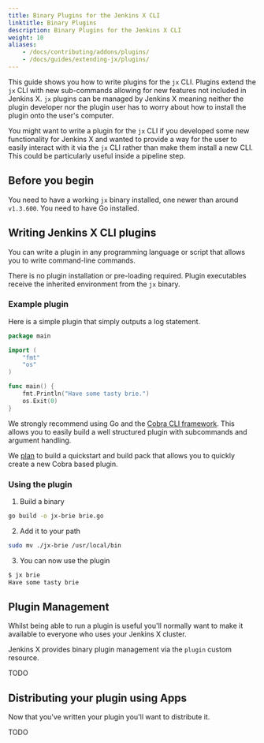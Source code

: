 ```yaml
---
title: Binary Plugins for the Jenkins X CLI
linktitle: Binary Plugins
description: Binary Plugins for the Jenkins X CLI
weight: 10
aliases:
    - /docs/contributing/addons/plugins/
    - /docs/guides/extending-jx/plugins/
---
```


This guide shows you how to write plugins for the `jx` CLI. Plugins extend the `jx` CLI with new sub-commands allowing for new
features not included in Jenkins X. `jx` plugins can be managed by Jenkins X meaning neither the plugin developer nor
the plugin user has to worry about how to install the plugin onto the user's computer.

You might want to write a plugin for the `jx` CLI if you developed some new functionality for Jenkins X and wanted to provide a
way for the user to easily interact with it via the `jx` CLI rather than make them install a new CLI. This could be particularly
useful inside a pipeline step.

## Before you begin

You need to have a working `jx` binary installed, one newer than around `v1.3.600`. You need to have Go installed.

## Writing Jenkins X CLI plugins

You can write a plugin in any programming language or script that allows you to write command-line commands.

There is no plugin installation or pre-loading required. Plugin executables receive the inherited environment from the
 `jx` binary.

### Example plugin

Here is a simple plugin that simply outputs a log statement.

```go
package main

import (
	"fmt"
	"os"
)

func main() {
	fmt.Println("Have some tasty brie.")
	os.Exit(0)
}
```

We strongly recommend using Go and the [Cobra CLI framework](https://github.com/spf13/cobra). This allows you to easily
build a well structured plugin with subcommands and argument handling.

We [plan](https://github.com/jenkins-x/jx/issues/2832) to build a quickstart and build pack that allows you to
quickly create a new Cobra based plugin.

### Using the plugin

1. Build a binary

```sh
go build -o jx-brie brie.go
```

2. Add it to your path
```sh
sudo mv ./jx-brie /usr/local/bin
```

3. You can now use the plugin

```sh
$ jx brie
Have some tasty brie
```

## Plugin Management

Whilst being able to run a plugin is useful you'll normally want to make it available to everyone who uses your Jenkins X cluster.

Jenkins X provides binary plugin management via the `plugin` custom resource.

TODO

## Distributing your plugin using Apps

Now that you've written your plugin you'll want to distribute it.

TODO
